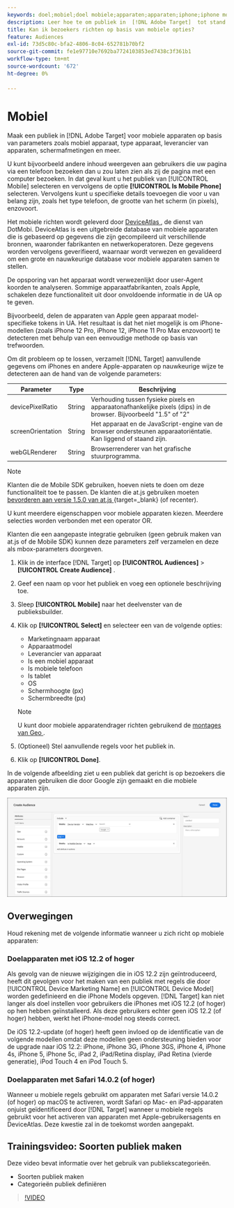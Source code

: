 ```yaml
---
keywords: doel;mobiel;doel mobiele;apparaten;apparaten;iphone;iphone modellen;apparatenatlas;display breedte;display breedte;display hoogte;type apparaat;displayheight;phone;tablet;device model
description: Leer hoe te om publiek in  [!DNL Adobe Target]  tot stand te brengen om mobiele apparaten te richten.
title: Kan ik bezoekers richten op basis van mobiele opties?
feature: Audiences
exl-id: 73d5c80c-bfa2-4806-8c04-652781b70bf2
source-git-commit: fe1e97710e7692ba7724103853ed7438c3f361b1
workflow-type: tm+mt
source-wordcount: '672'
ht-degree: 0%

---
```


# Mobiel

Maak een publiek in [!DNL Adobe Target] voor mobiele apparaten op basis van parameters zoals mobiel apparaat, type apparaat, leverancier van apparaten, schermafmetingen en meer.

U kunt bijvoorbeeld andere inhoud weergeven aan gebruikers die uw pagina via een telefoon bezoeken dan u zou laten zien als zij de pagina met een computer bezoeken. In dat geval kunt u het publiek van [!UICONTROL Mobile] selecteren en vervolgens de optie **[!UICONTROL Is Mobile Phone]** selecteren. Vervolgens kunt u specifieke details toevoegen die voor u van belang zijn, zoals het type telefoon, de grootte van het scherm (in pixels), enzovoort.

Het mobiele richten wordt geleverd door [ DeviceAtlas ](https://deviceatlas.com/device-data/user-agent-tester), de dienst van DotMobi. DeviceAtlas is een uitgebreide database van mobiele apparaten die is gebaseerd op gegevens die zijn gecompileerd uit verschillende bronnen, waaronder fabrikanten en netwerkoperatoren. Deze gegevens worden vervolgens geverifieerd, waarnaar wordt verwezen en gevalideerd om een grote en nauwkeurige database voor mobiele apparaten samen te stellen.

De opsporing van het apparaat wordt verwezenlijkt door user-Agent koorden te analyseren. Sommige apparaatfabrikanten, zoals Apple, schakelen deze functionaliteit uit door onvoldoende informatie in de UA op te geven.

Bijvoorbeeld, delen de apparaten van Apple geen apparaat model-specifieke tokens in UA. Het resultaat is dat het niet mogelijk is om iPhone-modellen (zoals iPhone 12 Pro, iPhone 12, iPhone 11 Pro Max enzovoort) te detecteren met behulp van een eenvoudige methode op basis van trefwoorden.

Om dit probleem op te lossen, verzamelt [!DNL Target] aanvullende gegevens om iPhones en andere Apple-apparaten op nauwkeurige wijze te detecteren aan de hand van de volgende parameters:

| Parameter | Type | Beschrijving |
|--- |--- |--- |
| devicePixelRatio | String | Verhouding tussen fysieke pixels en apparaatonafhankelijke pixels (dips) in de browser. Bijvoorbeeld &quot;1.5&quot; of &quot;2&quot; |
| screenOrientation | String | Het apparaat en de JavaScript-engine van de browser ondersteunen apparaatoriëntatie. Kan liggend of staand zijn. |
| webGLRenderer | String | Browserrenderer van het grafische stuurprogramma. |

>[!NOTE]
>
>Klanten die de Mobile SDK gebruiken, hoeven niets te doen om deze functionaliteit toe te passen. De klanten die at.js gebruiken moeten [ bevorderen aan versie 1.5.0 van at.js ](https://experienceleague.adobe.com/docs/target-dev/developer/client-side/at-js-implementation/target-atjs-versions.html){target=_blank} (of recenter).

U kunt meerdere eigenschappen voor mobiele apparaten kiezen. Meerdere selecties worden verbonden met een operator OR.

Klanten die een aangepaste integratie gebruiken (geen gebruik maken van at.js of de Mobile SDK) kunnen deze parameters zelf verzamelen en deze als mbox-parameters doorgeven.

1. Klik in de interface [!DNL Target] op **[!UICONTROL Audiences]** > **[!UICONTROL Create Audience]** .
1. Geef een naam op voor het publiek en voeg een optionele beschrijving toe.
1. Sleep **[!UICONTROL Mobile]** naar het deelvenster van de publieksbuilder.
1. Klik op **[!UICONTROL Select]** en selecteer een van de volgende opties:

   * Marketingnaam apparaat
   * Apparaatmodel
   * Leverancier van apparaat
   * Is een mobiel apparaat
   * Is mobiele telefoon
   * Is tablet
   * OS
   * Schermhoogte (px)
   * Schermbreedte (px)

   >[!NOTE]
   >
   >U kunt door mobiele apparatendrager richten gebruikend de [ montages van Geo ](/help/main/c-target/c-audiences/c-target-rules/geo.md#concept_5B4D99DE685348FB877929EE0F942670).

1. (Optioneel) Stel aanvullende regels voor het publiek in.
1. Klik op **[!UICONTROL Done]**.

In de volgende afbeelding ziet u een publiek dat gericht is op bezoekers die apparaten gebruiken die door Google zijn gemaakt en die mobiele apparaten zijn.

![ mobiele apparaten van het Doel ](assets/target_mobile.png)

## Overwegingen

Houd rekening met de volgende informatie wanneer u zich richt op mobiele apparaten:

### Doelapparaten met iOS 12.2 of hoger

Als gevolg van de nieuwe wijzigingen die in iOS 12.2 zijn geïntroduceerd, heeft dit gevolgen voor het maken van een publiek met regels die door [!UICONTROL Device Marketing Name] en [!UICONTROL Device Model] worden gedefinieerd en die iPhone Models opgeven. [!DNL Target] kan niet langer als doel instellen voor gebruikers die iPhones met iOS 12.2 (of hoger) op hen hebben geïnstalleerd. Als deze gebruikers echter geen iOS 12.2 (of hoger) hebben, werkt het iPhone-model nog steeds correct.

De iOS 12.2-update (of hoger) heeft geen invloed op de identificatie van de volgende modellen omdat deze modellen geen ondersteuning bieden voor de upgrade naar iOS 12.2: iPhone, iPhone 3G, iPhone 3GS, iPhone 4, iPhone 4s, iPhone 5, iPhone 5c, iPad 2, iPad/Retina display, iPad Retina (vierde generatie), iPod Touch 4 en iPod Touch 5.

### Doelapparaten met Safari 14.0.2 (of hoger)

Wanneer u mobiele regels gebruikt om apparaten met Safari versie 14.0.2 (of hoger) op macOS te activeren, wordt Safari op Mac- en iPad-apparaten onjuist geïdentificeerd door [!DNL Target] wanneer u mobiele regels gebruikt voor het activeren van apparaten met Apple-gebruikersagents en DeviceAtlas. Deze kwestie zal in de toekomst worden aangepakt.

## Trainingsvideo: Soorten publiek maken

Deze video bevat informatie over het gebruik van publiekscategorieën.

* Soorten publiek maken
* Categorieën publiek definiëren

>[!VIDEO](https://video.tv.adobe.com/v/17392)
